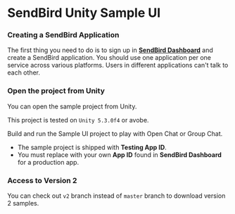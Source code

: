 SendBird Unity Sample UI
===========

### Creating a SendBird Application

The first thing you need to do is to sign up in **[SendBird Dashboard](https://dashboard.sendbird.com)** and create a SendBird application.
You should use one application per one service across various platforms.
Users in different applications can't talk to each other.

### Open the project from Unity 

You can open the sample project from Unity.

This project is tested on `Unity 5.3.0f4` or avobe.

Build and run the Sample UI project to play with Open Chat or Group Chat.

- The sample project is shipped with **Testing App ID**.
- You must replace with your own **App ID** found in **SendBird Dashboard** for a production app.

### Access to Version 2

You can check out `v2` branch instead of `master` branch to download version 2 samples.
